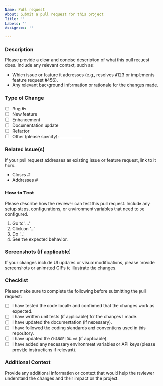 ```yaml
---
Name: Pull request
About: Submit a pull request for this project
Title: ''
Labels: ''
Assignees: ''

---
```


### Description

Please provide a clear and concise description of what this pull request does. Include any relevant context, such as:
- Which issue or feature it addresses (e.g., resolves #123 or implements feature request #456).
- Any relevant background information or rationale for the changes made.

### Type of Change

- [ ] Bug fix
- [ ] New feature
- [ ] Enhancement
- [ ] Documentation update
- [ ] Refactor
- [ ] Other (please specify): ___________

### Related Issue(s)

If your pull request addresses an existing issue or feature request, link to it here:
- Closes #<issue-number>
- Addresses #<issue-number>

### How to Test

Please describe how the reviewer can test this pull request. Include any setup steps, configurations, or environment variables that need to be configured.
1. Go to '...'
2. Click on '...'
3. Do '...'
4. See the expected behavior.

### Screenshots (if applicable)

If your changes include UI updates or visual modifications, please provide screenshots or animated GIFs to illustrate the changes.

### Checklist

Please make sure to complete the following before submitting the pull request:

- [ ] I have tested the code locally and confirmed that the changes work as expected.
- [ ] I have written unit tests (if applicable) for the changes I made.
- [ ] I have updated the documentation (if necessary).
- [ ] I have followed the coding standards and conventions used in this repository.
- [ ] I have updated the `CHANGELOG.md` (if applicable).
- [ ] I have added any necessary environment variables or API keys (please provide instructions if relevant).

### Additional Context

Provide any additional information or context that would help the reviewer understand the changes and their impact on the project.
